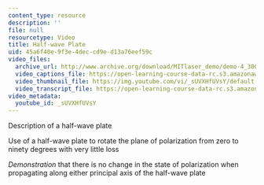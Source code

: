 ```yaml
---
content_type: resource
description: ''
file: null
resourcetype: Video
title: Half-wave Plate
uid: 45a6f40e-9f3e-4dec-cd9e-d13a76eef59c
video_files:
  archive_url: http://www.archive.org/download/MITlaser_demo/demo-4_300k.mp4
  video_captions_file: https://open-learning-course-data-rc.s3.amazonaws.com/res-6-006-video-demonstrations-in-lasers-and-optics-spring-2008/9b835f9ced1455f0ab8aa66c3e91cd17_sUVXHfUVsY.vtt
  video_thumbnail_file: https://img.youtube.com/vi/_sUVXHfUVsY/default.jpg
  video_transcript_file: https://open-learning-course-data-rc.s3.amazonaws.com/res-6-006-video-demonstrations-in-lasers-and-optics-spring-2008/2efd16561649f3e508c5dcab09ec4f9e_sUVXHfUVsY.pdf
video_metadata:
  youtube_id: _sUVXHfUVsY
---
```


Description of a half-wave plate

Use of a half-wave plate to rotate the plane of polarization from zero to ninety degrees with very little loss

_Demonstration_ that there is no change in the state of polarization when propagating along either principal axis of the half-wave plate